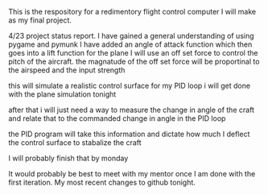 This is the respository for a redimentory flight control computer I will make as my final project.

4/23 project status report.
I have gained a general understanding of using pygame and pymunk 
I have added an angle of attack function which then goes into a lift function for the plane
I will use an off set force to control the pitch of the aircraft. 
the magnatude of the off set force will be proportinal to the airspeed and the input strength

this will simulate a realistic control surface for my PID loop
i will get done with the plane simulation tonight 

after that i will just need a way to measure the change in angle of the craft and relate that to the commanded change in angle in the PID loop 

the PID program will take this information and dictate how much I deflect the control surface to stabalize the craft

I will probably finish that by monday

It would probably be best to meet with my mentor once I am done with the first iteration. My most recent changes to github tonight.
